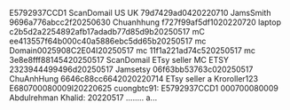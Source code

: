 E5792937CCD1
ScanDomail
US UK 79d7429ad0420220710
JamsSmith 9696a776abcc2f20250630
Chuanhhung f727f99af5df1020220720
laptop c2b5d2a2254892afb17adadb77d85d9b20250517
mC ee413557f64b000c40a5886ebc5dd65b20250517
mc Domain0025908C2E04I20250517
mc 11f1a221ad74c520250517
mc 3e8e8fff88145420250517
ScanDomail
ETsy seller
MC ETSY 2323944499496d20250517
Jamsetsy 06f63bb53763c020250517
ChuAnhHung 6646c88cc6642020220714
ETsy seller
a
Kroroller123 E680700080009I20220625
cuongbtc91: E5792937CCD1 000700080009
Abdulrehman Khalid: 20220517
........
a...

